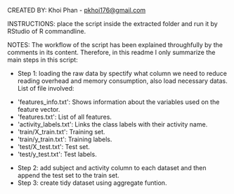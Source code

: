 CREATED BY: Khoi Phan - pkhoi176@gmail.com

INSTRUCTIONS: place the script inside the extracted folder and run it by RStudio of R commandline.

NOTES: The workflow of the script has been explained throughfully by the comments in its content. Therefore, in this readme I only summarize the main steps in this script:
-	Step 1: loading the raw data by spectify what column we need to reduce reading overhead and memory consumption, also load necessary datas. List of file involved:
   + 'features_info.txt': Shows information about the variables used on the feature vector.
   + 'features.txt': List of all features.
   + 'activity_labels.txt': Links the class labels with their activity name.
   + 'train/X_train.txt': Training set.
   + 'train/y_train.txt': Training labels.
   + 'test/X_test.txt': Test set.
   + 'test/y_test.txt': Test labels.
-	Step 2: add subject and activity column to each dataset and then append the test set to the train set.
-	Step 3: create tidy dataset using aggregate funtion.
